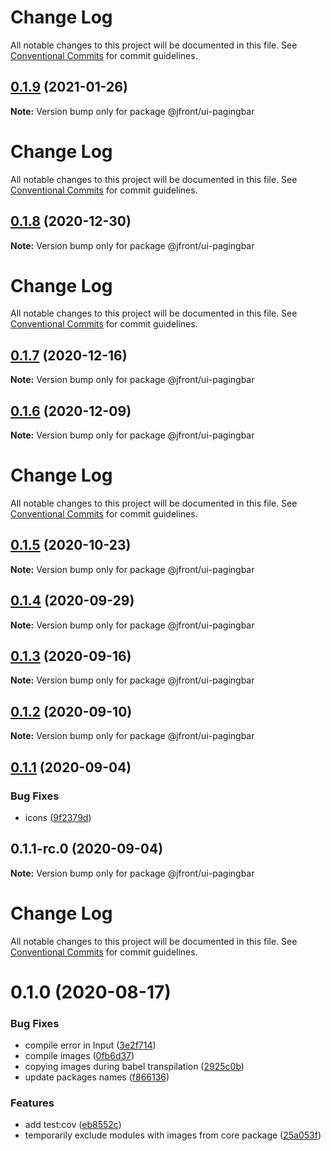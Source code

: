 # Change Log

All notable changes to this project will be documented in this file.
See [Conventional Commits](https://conventionalcommits.org) for commit guidelines.

## [0.1.9](https://github.com/Jepria/jfront-ui/compare/@jfront/ui-pagingbar@0.1.8...@jfront/ui-pagingbar@0.1.9) (2021-01-26)

**Note:** Version bump only for package @jfront/ui-pagingbar





# Change Log

All notable changes to this project will be documented in this file. See
[Conventional Commits](https://conventionalcommits.org) for commit guidelines.

## [0.1.8](https://github.com/Jepria/jfront-ui/compare/@jfront/ui-pagingbar@0.1.7...@jfront/ui-pagingbar@0.1.8) (2020-12-30)

**Note:** Version bump only for package @jfront/ui-pagingbar

# Change Log

All notable changes to this project will be documented in this file. See
[Conventional Commits](https://conventionalcommits.org) for commit guidelines.

## [0.1.7](https://github.com/Jepria/jfront-ui/compare/@jfront/ui-pagingbar@0.1.6...@jfront/ui-pagingbar@0.1.7) (2020-12-16)

**Note:** Version bump only for package @jfront/ui-pagingbar

## [0.1.6](https://github.com/Jepria/jfront-ui/compare/@jfront/ui-pagingbar@0.1.5...@jfront/ui-pagingbar@0.1.6) (2020-12-09)

**Note:** Version bump only for package @jfront/ui-pagingbar

# Change Log

All notable changes to this project will be documented in this file. See
[Conventional Commits](https://conventionalcommits.org) for commit guidelines.

## [0.1.5](https://github.com/Jepria/jfront-ui/compare/@jfront/ui-pagingbar@0.1.4...@jfront/ui-pagingbar@0.1.5) (2020-10-23)

**Note:** Version bump only for package @jfront/ui-pagingbar

## [0.1.4](https://github.com/Jepria/jfront-ui/compare/@jfront/ui-pagingbar@0.1.3...@jfront/ui-pagingbar@0.1.4) (2020-09-29)

**Note:** Version bump only for package @jfront/ui-pagingbar

## [0.1.3](https://github.com/Jepria/jfront-ui/compare/@jfront/ui-pagingbar@0.1.2...@jfront/ui-pagingbar@0.1.3) (2020-09-16)

**Note:** Version bump only for package @jfront/ui-pagingbar

## [0.1.2](https://github.com/Jepria/jfront-ui/compare/@jfront/ui-pagingbar@0.1.1...@jfront/ui-pagingbar@0.1.2) (2020-09-10)

**Note:** Version bump only for package @jfront/ui-pagingbar

## [0.1.1](https://github.com/Jepria/jfront-ui/compare/@jfront/ui-pagingbar@0.1.0...@jfront/ui-pagingbar@0.1.1) (2020-09-04)

### Bug Fixes

- icons
  ([9f2379d](https://github.com/Jepria/jfront-ui/commit/9f2379d3bc27be399ca4fac7b93f75e59dd072bc))

## 0.1.1-rc.0 (2020-09-04)

**Note:** Version bump only for package @jfront/ui-pagingbar

# Change Log

All notable changes to this project will be documented in this file. See
[Conventional Commits](https://conventionalcommits.org) for commit guidelines.

# 0.1.0 (2020-08-17)

### Bug Fixes

- compile error in Input
  ([3e2f714](https://github.com/Jepria/jfront-components/commit/3e2f714ba7232d3e8e12a026ede9e21604dddc5d))
- compile images
  ([0fb6d37](https://github.com/Jepria/jfront-components/commit/0fb6d3746627cd554693b7e8c5e142ad4db5a5fc))
- copying images during babel transpilation
  ([2925c0b](https://github.com/Jepria/jfront-components/commit/2925c0b3a8eb7d7e07deeeb3d24137b1bf48078e))
- update packages names
  ([f866136](https://github.com/Jepria/jfront-components/commit/f866136a1ac3388a010816fe9cfffa75c91818b7))

### Features

- add test:cov
  ([eb8552c](https://github.com/Jepria/jfront-components/commit/eb8552cda1ad5056ae62d665b31cf8ff6f0b760f))
- temporarily exclude modules with images from core package
  ([25a053f](https://github.com/Jepria/jfront-components/commit/25a053f226143036336d1cce735c6845dcd0143b))
